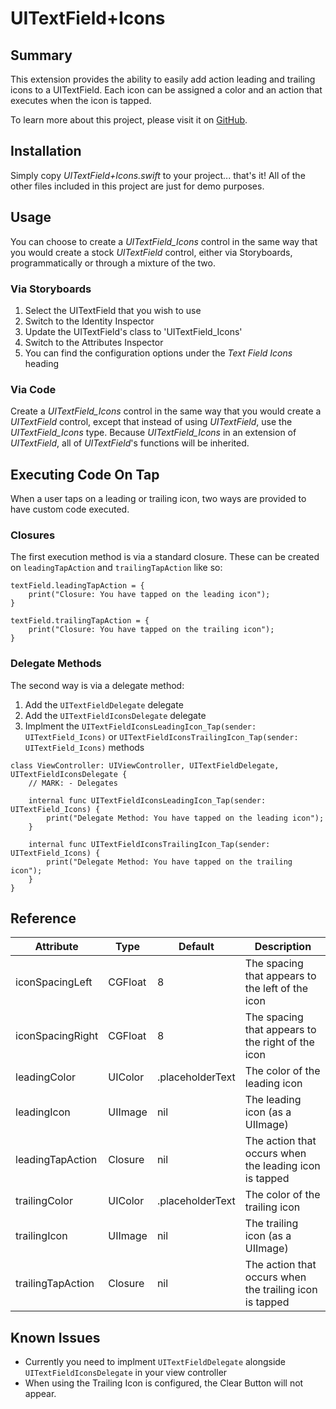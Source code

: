 # UITextField+Icons

## Summary
This extension provides the ability to easily add action leading and trailing icons to a UITextField. Each icon can be assigned a color and an action that executes when the icon is tapped.

To learn more about this project, please visit it on 
[GitHub](https://github.com/DarthXoc/UITextField-Icons).

## Installation
Simply copy _UITextField+Icons.swift_ to your project... that's it! All of the other files included in this project are just for demo purposes.

## Usage 
You can choose to create a _UITextField_Icons_ control in the same way that you would create a stock _UITextField_ control, either via Storyboards, programmatically or through a mixture of the two.

### Via Storyboards
1) Select the UITextField that you wish to use
2) Switch to the Identity Inspector
3) Update the UITextField's class to 'UITextField_Icons'
4) Switch to the Attributes Inspector
5) You can find the configuration options under the _Text Field Icons_ heading

### Via Code
Create a _UITextField_Icons_ control in the same way that you would create a _UITextField_ control, except that instead of using _UITextField_, use the _UITextField_Icons_ type. Because _UITextField_Icons_ in an extension of _UITextField_, all of _UITextField_'s functions will be inherited.

## Executing Code On Tap
When a user taps on a leading or trailing icon, two ways are provided to have custom code executed.

### Closures
The first execution method is via a standard closure. These can be created on `leadingTapAction` and `trailingTapAction` like so:
```
textField.leadingTapAction = {
    print("Closure: You have tapped on the leading icon");
}

textField.trailingTapAction = {
    print("Closure: You have tapped on the trailing icon");
}
```

### Delegate Methods
The second way is via a delegate method:
1) Add the `UITextFieldDelegate` delegate 
2) Add the `UITextFieldIconsDelegate` delegate
3) Implment the `UITextFieldIconsLeadingIcon_Tap(sender: UITextField_Icons)` or `UITextFieldIconsTrailingIcon_Tap(sender: UITextField_Icons)` methods
```
class ViewController: UIViewController, UITextFieldDelegate, UITextFieldIconsDelegate {
    // MARK: - Delegates
    
    internal func UITextFieldIconsLeadingIcon_Tap(sender: UITextField_Icons) {
        print("Delegate Method: You have tapped on the leading icon");
    }
    
    internal func UITextFieldIconsTrailingIcon_Tap(sender: UITextField_Icons) {
        print("Delegate Method: You have tapped on the trailing icon");
    }
}
```

## Reference

| Attribute | Type | Default | Description |
| --- | --- | --- | --- |
| iconSpacingLeft | CGFloat | 8 | The spacing that appears to the left of the icon |
| iconSpacingRight | CGFloat | 8 | The spacing that appears to the right of the icon |
| leadingColor | UIColor | .placeholderText | The color of the leading icon |
| leadingIcon | UIImage | nil | The leading icon (as a UIImage) |
| leadingTapAction | Closure | nil | The action that occurs when the leading icon is tapped |
| trailingColor | UIColor | .placeholderText | The color of the trailing icon |
| trailingIcon | UIImage | nil | The trailing icon (as a UIImage) |
| trailingTapAction | Closure | nil | The action that occurs when the trailing icon is tapped |

## Known Issues
* Currently you need to implment `UITextFieldDelegate` alongside `UITextFieldIconsDelegate` in your view controller
* When using the Trailing Icon is configured, the Clear Button will not appear.
